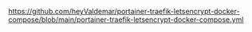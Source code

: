 https://github.com/heyValdemar/portainer-traefik-letsencrypt-docker-compose/blob/main/portainer-traefik-letsencrypt-docker-compose.yml
